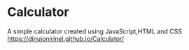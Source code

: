 # Calculator
A simple calculator created using JavaScript,HTML and CSS
https://dinuionirinel.github.io/Calculator/
